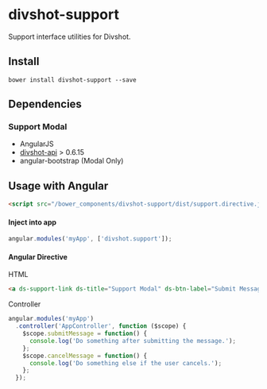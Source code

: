 # divshot-support

Support interface utilities for Divshot.

## Install

```
bower install divshot-support --save
```

## Dependencies

### Support Modal

* AngularJS
* [divshot-api](https://github.com/divshot/divshot-api) > 0.6.15
* angular-bootstrap (Modal Only)

## Usage with Angular

```html
<script src="/bower_components/divshot-support/dist/support.directive.js"></script>
```

#### Inject into app

```js
angular.modules('myApp', ['divshot.support']);
```

#### Angular Directive

HTML

```html
<a ds-support-link ds-title="Support Modal" ds-btn-label="Submit Message" ds-submit-callback="submitMessage()" ds-cancel-callback="cancelMessage()">Quick Support</a>
```

Controller

```js
angular.modules('myApp')
  .controller('AppController', function ($scope) {
    $scope.submitMessage = function() {
      console.log('Do something after submitting the message.');
    };
    $scope.cancelMessage = function() {
      console.log('Do something else if the user cancels.');
    };
  });
```
